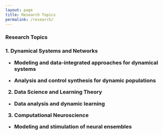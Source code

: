 ```yaml
---
layout: page
title: Research Topics
permalink: /research/
---
```

<!--<center>
<figure>
<img width="600" height="450" src="https://github.com/vigsnar/vigsnar.github.io/raw/master/_figures/AML_photo_ps.jpg">
 </figure></center>-->

<!--The focus of my current research is on the areas of dynamical systems and networks, data science and learning theory, and computational neuroscience.-->
<!--My past and current projects revolve around problems that emerge in the context of dynamical systems and the data generated by them. -->
<!--I am interested in modeling and learning dynamical mechanisms from data, analyzing and controlling the behavior of dynamic populations, and deploying the techniques developed to emerging physical, biological, and medical applications. -->
<!--In my research, I strive to address such problems by developing theoretical and algorithmic frameworks that are reliable, tractable, and secure. In addition, I am also interested in developing mathematically-grounded computational and learning tools that are efficient, interpretable, and scalable. -->
<!--Our interests lead to an interdisciplinary research program across boundaries of science and engineering.My past and current research efforts are concerned with problems emerging in the context of networked dynamical systems and the data generated by them. I am particularly interested in tackling commonly encountered and critical tasks, e.g., analysis, learning, and control design, that arise in the context of large-scale dynamical systems and complex networks in emerging applications across engineering, physical, and biological domains. Specific goals 1. Theory and algorithmic frameworks: reliable, tractable, and secure 2. Computational and learning tools: efficient, interpretable, and scalable-->

<h3>Research Topics<h3>
1. Dynamical Systems and Networks 
 
 - Modeling and data-integrated approaches for dynamical systems 
 
 - Analysis and control synthesis for dynamic populations
 
2. Data Science and Learning Theory
 
  - Data analysis and dynamic learning

 3. Computational Neuroscience 
 
  - Modeling and stimulation of neural ensembles
